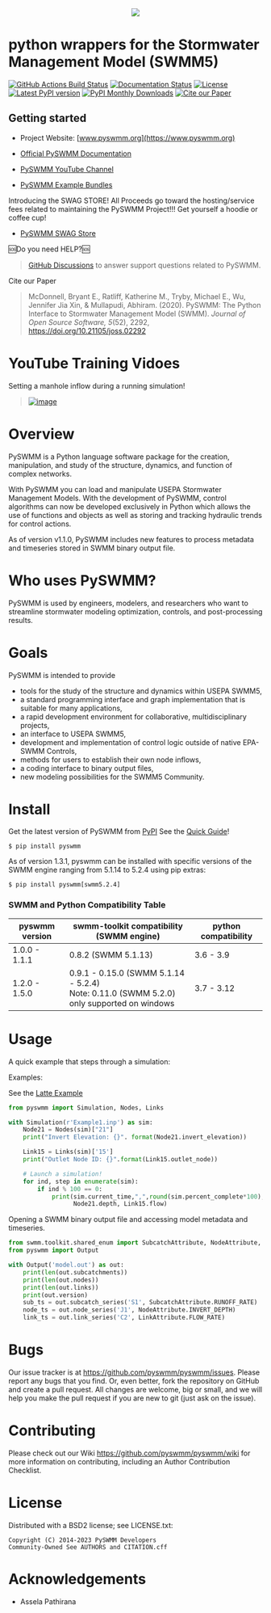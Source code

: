 <div align="center" style="max-width:500px;margin: auto;">
  <img src="https://raw.githubusercontent.com/pyswmm/pyswmm/master/docs/source/_static/type-logo-black.png"><br>
</div>


# python wrappers for the Stormwater Management Model (SWMM5)

[![GitHub Actions Build Status](https://github.com/pyswmm/pyswmm/actions/workflows/python-package.yml/badge.svg?branch=master)](https://github.com/pyswmm/pyswmm/actions/workflows/python-package.yml)
[![Documentation Status](https://github.com/pyswmm/pyswmm/actions/workflows/documentation.yml/badge.svg?branch=master)](http://docs.pyswmm.org/)
[![License](https://img.shields.io/pypi/l/pyswmm.svg)](LICENSE.txt)
[![Latest PyPI version](https://img.shields.io/pypi/v/pyswmm.svg)](https://pypi.python.org/pypi/pyswmm/)
[![PyPI Monthly Downloads](https://img.shields.io/badge/dynamic/json.svg?label=Downloads&url=https%3A%2F%2Fpypistats.org%2Fapi%2Fpackages%2Fpyswmm%2Frecent&query=%24.data.last_month&colorB=green&suffix=%20last%20month)](https://pypi.python.org/pypi/pyswmm/)
[![Cite our Paper](https://joss.theoj.org/papers/10.21105/joss.02292/status.svg)](https://doi.org/10.21105/joss.02292)

## Getting started

* Project Website: [www.pyswmm.org](https://www.pyswmm.org)

* [Official PySWMM Documentation](http://docs.pyswmm.org)

* [PySWMM YouTube Channel](https://www.youtube.com/channel/UCv-OYsz2moiMRzZIRhqbpHA/featured)


* [PySWMM Example Bundles](https://www.pyswmm.org/examples)

Introducing the SWAG STORE! All Proceeds go toward the hosting/service fees related to maintaining the PySWMM Project!!!  Get yourself a hoodie or coffee cup!


* [PySWMM SWAG Store](https://www.zazzle.com/store/pyswmm)

🆘Do you need HELP?🆘
> [GitHub Discussions](https://github.com/pyswmm/pyswmm/discussions)
> to answer support questions related to PySWMM.

Cite our Paper  
> McDonnell, Bryant E., Ratliff, Katherine M., Tryby, Michael E., Wu,
> Jennifer Jia Xin, & Mullapudi, Abhiram. (2020). PySWMM: The Python
> Interface to Stormwater Management Model (SWMM). *Journal of Open
> Source Software, 5*(52), 2292, <https://doi.org/10.21105/joss.02292>

# YouTube Training Vidoes

Setting a manhole inflow during a running simulation!  
> [![image](http://img.youtube.com/vi/i4AOHwKyvNw/0.jpg)](https://www.youtube.com/watch?v=i4AOHwKyvNw)

# Overview

PySWMM is a Python language software package for the creation,
manipulation, and study of the structure, dynamics, and function of
complex networks.

With PySWMM you can load and manipulate USEPA Stormwater Management
Models. With the development of PySWMM, control algorithms can now be
developed exclusively in Python which allows the use of functions and
objects as well as storing and tracking hydraulic trends for control
actions.

As of version v1.1.0, PySWMM includes new features to process metadata
and timeseries stored in SWMM binary output file.

# Who uses PySWMM?

PySWMM is used by engineers, modelers, and researchers who want to
streamline stormwater modeling optimization, controls, and
post-processing results.

# Goals

PySWMM is intended to provide

-   tools for the study of the structure and dynamics within USEPA
    SWMM5,
-   a standard programming interface and graph implementation that is
    suitable for many applications,
-   a rapid development environment for collaborative, multidisciplinary
    projects,
-   an interface to USEPA SWMM5,
-   development and implementation of control logic outside of native
    EPA-SWMM Controls,
-   methods for users to establish their own node inflows,
-   a coding interface to binary output files,
-   new modeling possibilities for the SWMM5 Community.

# Install

Get the latest version of PySWMM from
[PyPI](https://pypi.python.org/pypi/pyswmm/) See the [Quick
Guide](https://www.pyswmm.org/docs)!

```
$ pip install pyswmm
```
As of version 1.3.1, pyswmm can be installed with specific versions of the SWMM engine ranging from 5.1.14 to 5.2.4 using pip extras:

```
$ pip install pyswmm[swmm5.2.4]
```

### SWMM and Python Compatibility Table

| pyswmm version | swmm-toolkit compatibility<br>(SWMM engine)                  | python compatibility |
| -------------- | ------------------------------------------------------------ | -------------------- |
| 1.0.0 - 1.1.1  | 0.8.2 (SWMM 5.1.13)                                          | 3.6 - 3.9            |
| 1.2.0 - 1.5.0  | 0.9.1 - 0.15.0 (SWMM 5.1.14 - 5.2.4)<br>Note: 0.11.0 (SWMM 5.2.0) only supported on windows | 3.7 - 3.12           |

# Usage

A quick example that steps through a simulation:

Examples:

See the [Latte Example](https://www.pyswmm.org/examples)

``` python
from pyswmm import Simulation, Nodes, Links

with Simulation(r'Example1.inp') as sim:
    Node21 = Nodes(sim)["21"]
    print("Invert Elevation: {}". format(Node21.invert_elevation))

    Link15 = Links(sim)['15']
    print("Outlet Node ID: {}".format(Link15.outlet_node))

    # Launch a simulation!
    for ind, step in enumerate(sim):
        if ind % 100 == 0:
            print(sim.current_time,",",round(sim.percent_complete*100),"%",\
                  Node21.depth, Link15.flow)
```

Opening a SWMM binary output file and accessing model metadata and
timeseries.

``` python
from swmm.toolkit.shared_enum import SubcatchAttribute, NodeAttribute, LinkAttribute
from pyswmm import Output

with Output('model.out') as out:
    print(len(out.subcatchments))
    print(len(out.nodes))
    print(len(out.links))
    print(out.version)
    sub_ts = out.subcatch_series('S1', SubcatchAttribute.RUNOFF_RATE)
    node_ts = out.node_series('J1', NodeAttribute.INVERT_DEPTH)
    link_ts = out.link_series('C2', LinkAttribute.FLOW_RATE)
```

# Bugs

Our issue tracker is at
<https://github.com/pyswmm/pyswmm/issues>. Please report any
bugs that you find. Or, even better, fork the repository on GitHub and
create a pull request. All changes are welcome, big or small, and we
will help you make the pull request if you are new to git (just ask on
the issue).

# Contributing

Please check out our Wiki
<https://github.com/pyswmm/pyswmm/wiki> for more information
on contributing, including an Author Contribution Checklist.

# License

Distributed with a BSD2 license; see LICENSE.txt:

    Copyright (C) 2014-2023 PySWMM Developers
    Community-Owned See AUTHORS and CITATION.cff

# Acknowledgements

-   Assela Pathirana
